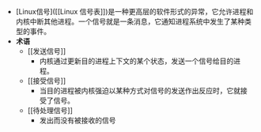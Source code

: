 - [Linux信号]([[Linux 信号表]])是一种更高层的软件形式的异常，它允许进程和内核中断其他进程。一个信号就是一条消息，它通知进程系统中发生了某种类型的事件。
- **术语**
	- [[发送信号]]
		- 内核通过更新目的进程上下文的某个状态，发送一个信号给目的进程。
	- [[接受信号]]
		- 当目的进程被内核强迫以某种方式对信号的发送作出反应时，它就接受了信号。
	- [[待处理信号]]
		- 发出而没有被接收的信号